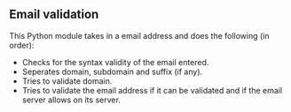 ## Email validation
This Python module takes in a email address and does the following (in order):
- Checks for the syntax validity of the email entered.
- Seperates domain, subdomain and suffix (if any).
- Tries to validate domain.
- Tries to  validate the email address if it can be validated and if the email server allows on its server.